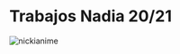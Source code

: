 # Trabajos Nadia 20/21
![nickianime](https://user-images.githubusercontent.com/64444050/138363808-248b0778-b7a5-4201-a8b1-8d9a5cc62d00.jpg)
